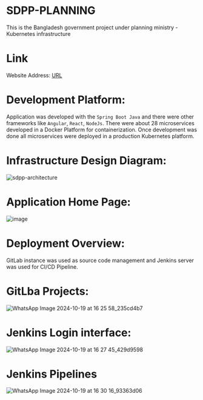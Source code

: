 # SDPP-PLANNING
This is the Bangladesh government project under planning ministry - Kubernetes infrastructure
# Link
Website Address: [URL](https://sso.plandiv.gov.bd/)
# Development Platform:
Application was developed with the `Spring Boot Java` and there were other frameworks like `Angular`, `React`, `NodeJs`. There were about 28 microservices developed in a Docker Platform for containerization. Once development was done all microservices were deployed in a production Kubernetes platform. 
# Infrastructure Design Diagram:
![sdpp-architecture](https://github.com/user-attachments/assets/3798c4ba-d0db-425c-a67a-c7f64e09d7bc)
# Application Home Page:
![image](https://github.com/user-attachments/assets/697d8b16-c965-4592-8b02-08ca8c48de7e)
# Deployment Overview:
GitLab instance was used as source code management and Jenkins server was used for CI/CD Pipeline. 
# GitLba Projects:
![WhatsApp Image 2024-10-19 at 16 25 58_235cd4b7](https://github.com/user-attachments/assets/51eeb268-433b-4cc4-a00f-9a567c86d5e4)
# Jenkins Login interface:
![WhatsApp Image 2024-10-19 at 16 27 45_429d9598](https://github.com/user-attachments/assets/cd3154ab-a5c8-4022-a216-5bd48a305eca)
# Jenkins Pipelines
![WhatsApp Image 2024-10-19 at 16 30 16_93363d06](https://github.com/user-attachments/assets/8aa2a1c4-6dbe-49c9-9943-0601dacea066)
